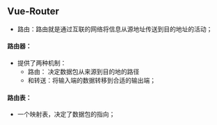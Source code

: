 ## Vue-Router

- 路由：路由就是通过互联的网络将信息从源地址传送到目的地址的活动；

#### 路由器：
- 提供了两种机制：  
    - 路由： 决定数据包从来源到目的地的路径
    - 和转送：将输入端的数据转移到合适的输出端；

#### 路由表：   
- 一个映射表，决定了数据包的指向；